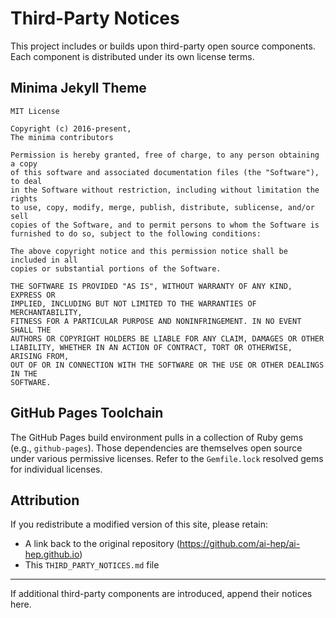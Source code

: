 # Third-Party Notices

This project includes or builds upon third-party open source components. Each component is distributed under its own license terms.

## Minima Jekyll Theme
```
MIT License

Copyright (c) 2016-present, 
The minima contributors

Permission is hereby granted, free of charge, to any person obtaining a copy
of this software and associated documentation files (the "Software"), to deal
in the Software without restriction, including without limitation the rights
to use, copy, modify, merge, publish, distribute, sublicense, and/or sell
copies of the Software, and to permit persons to whom the Software is
furnished to do so, subject to the following conditions:

The above copyright notice and this permission notice shall be included in all
copies or substantial portions of the Software.

THE SOFTWARE IS PROVIDED "AS IS", WITHOUT WARRANTY OF ANY KIND, EXPRESS OR
IMPLIED, INCLUDING BUT NOT LIMITED TO THE WARRANTIES OF MERCHANTABILITY,
FITNESS FOR A PARTICULAR PURPOSE AND NONINFRINGEMENT. IN NO EVENT SHALL THE
AUTHORS OR COPYRIGHT HOLDERS BE LIABLE FOR ANY CLAIM, DAMAGES OR OTHER
LIABILITY, WHETHER IN AN ACTION OF CONTRACT, TORT OR OTHERWISE, ARISING FROM,
OUT OF OR IN CONNECTION WITH THE SOFTWARE OR THE USE OR OTHER DEALINGS IN THE
SOFTWARE.
```

## GitHub Pages Toolchain
The GitHub Pages build environment pulls in a collection of Ruby gems (e.g., `github-pages`). Those dependencies are themselves open source under various permissive licenses. Refer to the `Gemfile.lock` resolved gems for individual licenses.

## Attribution
If you redistribute a modified version of this site, please retain:
- A link back to the original repository (https://github.com/ai-hep/ai-hep.github.io)
- This `THIRD_PARTY_NOTICES.md` file

---
If additional third-party components are introduced, append their notices here.
